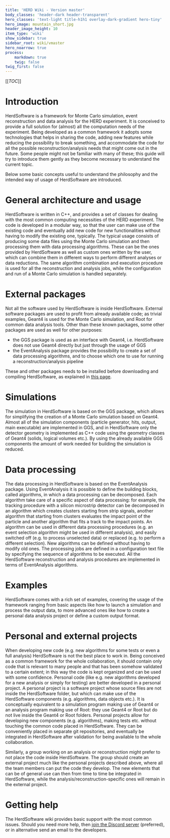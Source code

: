 ```yaml
---
title: 'HERD Wiki - Version master'
body_classes: 'header-dark header-transparent'
hero_classes: 'text-light title-h1h1 overlay-dark-gradient hero-tiny'
hero_image: mountain_short.jpg
header_image_height: 10
item_type: 'wiki'
show_sidebar: true
sidebar_root: wiki/vmaster
hero_noarrow: true
process:
    markdown: true
    twig: false
twig_first: false
---
```


[[_TOC_]]

# Introduction  
HerdSoftware is a framework for Monte Carlo simulation, event reconstruction and 
data analysis for the HERD experiment. It is conceived to provide a full solution 
for (almost) all the computation needs of the experiment. Being developed as a common 
framework it adopts some technologies that helps in sharing the code, adding new features 
while reducing the possibility to break something, and accommodate the code for all 
the possible reconstruction/analysis needs that might come out in the future. Some 
people might not be familiar with many of these; this guide will try to introduce 
them gently as they become necessary to understand the current topic.

Below some basic concepts useful to understand the philosophy and the intended way of
usage of HerdSoftware are introduced.

# General architecture and usage  
HerdSoftware is written in C++, and provides a set of classes for dealing with the most
common computing necessities of the HERD experiment. The code is developed in a modular
way, so that the user can make use of the existing code and eventually add new code for
new functionalities without having to modify the existing one, typically. The typical
usage consists of producing some data files using the Monte Carlo simulation and then
processing them with data processing algorithms. These can be the ones provided by
HerdSoftware as well as custom ones written by the user, which can combine them in
different ways to perform different analyses or data reductions. The same algorithm
combination and execution procedure is used for all the reconstruction and analysis jobs,
while the configuration and run of a Monte Carlo simulation is handled separately.

# External packages  
Not all the software used by HerdSoftware is inside HerdSoftware. External software 
packages are used to profit from already available code; as trivial examples, Geant4 
is used for the Monte Carlo simulation, and Root for common data analysis tools. 
Other than these known packages, some other packages are used as well for other purposes:

- the GGS package is used as an interface with Geant4, i.e. HerdSoftware does not 
  use Geant4 directly but just through the usage of GGS
- the EventAnalysis package provides the possibility to create a set of data processing 
  algorithms, and to choose which one to use for running a reconstruction/analysis 
  pipeline

These and other packages needs to be installed before downloading and compiling HerdSoftware, 
as explained in [this page](../../User's-manual/Download,-configure,-build-and-install.md).

# Simulations  
The simulation in HerdSoftware is based on the GGS package, which allows for simplifying 
the creation of a Monte Carlo simulation based on Geant4. Almost all of the simulation 
components (particle generator, hits, output, main executable) are implemented in 
GGS, and in HerdSoftware only the detector geometry is implemented as C++ code using 
the geometry classes of Geant4 (solids, logical volumes etc.). By using the already 
available GGS components the amount of work needed for building the simulation is 
reduced.

# Data processing  
The data processing in HerdSoftware is based on the EventAnalysis package. Using 
EventAnalysis it is possible to define the building blocks, called algorithms, in 
which a data processing can be decomposed. Each algorithm take care of a specific 
aspect of data processing: for example, the tracking procedure with a silicon microstrip 
detector can be decomposed in an algorithm which creates clusters starting from strip 
signals, another algorithm that starting from clusters evaluates the impact point 
of the particle and another algorithm that fits a track to the impact points. An 
algorithm can be used in different data processing procedures (e.g. an event selection 
algorithm might be used in different analysis), and easily switched off (e.g. to process 
unselected data) or replaced (e.g. to perform a different selection). New algorithms 
can be defined without having to modify old ones. The processing jobs are defined in 
a configuration text file by specifying the sequence of algorithms to be executed.
All the HerdSoftware reconstruction and analysis procedures are implemented in terms 
of EventAnalysis algorithms.    

# Examples  
HerdSoftware comes with a rich set of examples, covering the usage of the framework 
ranging from basic aspects like how to launch a simulation and process the output data, 
to more advanced ones like how to create a personal data analysis project or define 
a custom output format.

# Personal and external projects  
When developing new code (e.g. new algorithms for some tests or even a full analysis)
HerdSoftware is not the best place to work in. Being conceived as a common framework
for the whole collaboration, it should contain only code that is relevant to many people
and that has been somehow validated to a certain extent; in this way the code is kept
organized and can be used with some confidence. Personal code (like e.g. new algorithms
developed for a new analysis or simply for testing) are better developed in a personal
project. A personal project is a software project whose source files are not inside the
HerdSoftware folder, but which can make use of the HerdSoftware components (e.g. algorithms,
data objects etc.). It is conceptually equivalent to a simulation program making use of
Geant4 or an analysis program making use of Root: they use Geant4 or Root but do not
live inside the Geant4 or Root folders. Personal projects allow for developing new
components (e.g. algorithms), making tests etc. without touching the common code placed
in HerdSoftware. They can be conveniently placed in separate git repositories, and 
eventually be integrated in HerdSoftware after validation for being available to the 
whole collaboration.

Similarly, a group working on an analysis or reconstruction might prefer to not
place the code inside HerdSoftware. The group should create an external project
much like the personal projects described above, where all the team members can
put the code they develop. The new elements that can be of general use can then
from time to time be integrated in HerdSoftware, while the 
analysis/reconstruction-specific ones will remain in the external project.  

# Getting help
The HerdSoftware wiki provides basic support with the most common issues.
Should you need more help, then [join the Discord server](../../How-to/Join-the-Discord-server.md)
(preferred), or in alternative send an email to the developers.
 
